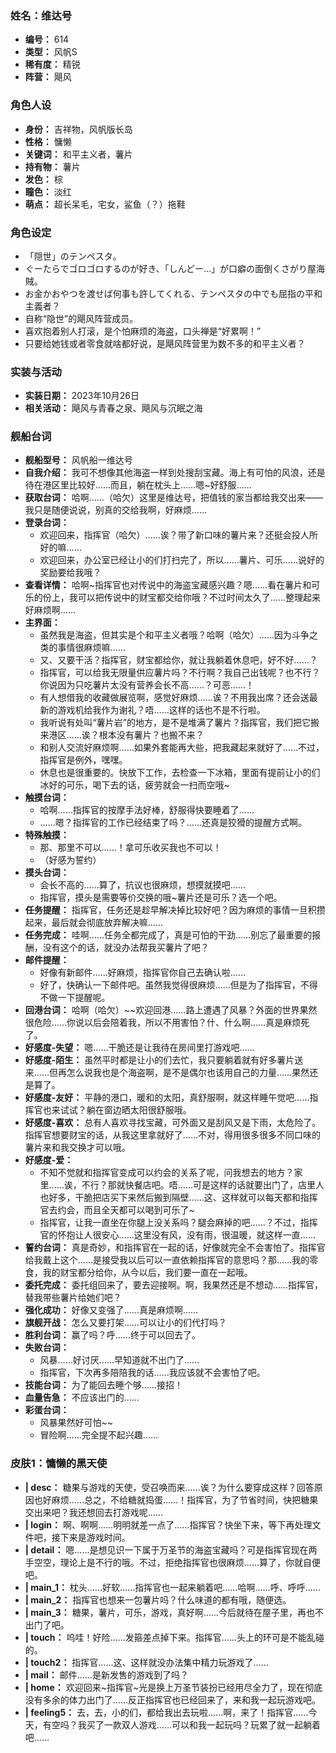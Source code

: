 ### 姓名：维达号
* **编号：** 614
* **类型：** 风帆S
* **稀有度：** 精锐
* **阵营：** 飓风


### 角色人设
* **身份：** 吉祥物，风帆版长岛
* **性格：** 慵懒
* **关键词：** 和平主义者，薯片
* **持有物：** 薯片
* **发色：** 棕
* **瞳色：** 淡红
* **萌点：** 超长呆毛，宅女，鲨鱼（？）拖鞋


### 角色设定
* 「隠世」のテンペスタ。
* ぐーたらでゴロゴロするのが好き、「しんどー…」が口癖の面倒くさがり屋海賊。
* お金かおやつを渡せば何事も許してくれる、テンペスタの中でも屈指の平和主義者？
* 自称“隐世”的飓风阵营成员。
* 喜欢抱着别人打滚，是个怕麻烦的海盗，口头禅是“好累啊！”
* 只要给她钱或者零食就啥都好说，是飓风阵营里为数不多的和平主义者？


### 实装与活动
* **实装日期：** 2023年10月26日
* **相关活动：** 飓风与青春之泉、飓风与沉眠之海


### 舰船台词
* **舰船型号：** 风帆船一维达号
* **自我介绍：** 我可不想像其他海盗一样到处搜刮宝藏。海上有可怕的风浪，还是待在港区里比较好……而且，躺在枕头上……嗯~好舒服……
* **获取台词：** 哈啊……（哈欠）这里是维达号，把值钱的家当都给我交出来——我只是随便说说，别真的交给我啊，好麻烦……
* **登录台词：**
  * 欢迎回来，指挥官（哈欠）……诶？带了新口味的薯片来？还挺会投人所好的嘛……
  * 欢迎回来，办公室已经让小的们打扫完了，所以……薯片、可乐……说好的奖励要给我哦？
* **查看详情：** 哈啊~指挥官也对传说中的海盗宝藏感兴趣？嗯……看在薯片和可乐的份上，我可以把传说中的财宝都交给你哦？不过时间太久了……整理起来好麻烦啊……
* **主界面：**
  * 虽然我是海盗，但其实是个和平主义者哦？哈啊（哈欠）……因为斗争之类的事情很麻烦嘛……
  * 又、又要干活？指挥官，财宝都给你，就让我躺着休息吧，好不好……？
  * 指挥官，可以给我无限量供应薯片吗？不行啊？我自己出钱呢？也不行？你说因为只吃薯片太没有营养会长不高……？可恶……！
  * 有人想借我的收藏做展览啊，感觉好麻烦……诶？不用我出席？还会送最新的游戏机给我作为谢礼？唔……这样的话也不是不行啦。
  * 我听说有处叫“薯片岩”的地方，是不是堆满了薯片？指挥官，我们把它搬来港区……诶？根本没有薯片？也搬不来？
  * 和别人交流好麻烦啊……如果外套能再大些，把我藏起来就好了……不过，指挥官是例外，嘿嘿。
  * 休息也是很重要的。快放下工作，去检查一下冰箱，里面有提前让小的们冰好的可乐，喝下去的话，疲劳就会一扫而空哦~
* **触摸台词：**
  * 哈啊……指挥官的按摩手法好棒，舒服得快要睡着了……
  * ……嗯？指挥官的工作已经结束了吗？……还真是狡猾的提醒方式啊。
* **特殊触摸：**
  * 那、那里不可以……！拿可乐收买我也不可以！
  * （好感为誓约）
* **摸头台词：**
  * 会长不高的……算了，抗议也很麻烦，想摸就摸吧……
  * 指挥官，摸头是需要等价交换的哦~薯片还是可乐？选一个吧。
* **任务提醒：** 指挥官，任务还是趁早解决掉比较好吧？因为麻烦的事情一旦积攒起来，最后就会彻底放弃解决嘛……
* **任务完成：** 哇啊……任务全都完成了，真是可怕的干劲……别忘了最重要的报酬，没有这个的话，就没办法帮我买薯片了吧？
* **邮件提醒：**
  * 好像有新邮件……好麻烦，指挥官你自己去确认啦……
  * 好了，快确认一下邮件吧。虽然我觉得很麻烦……但是为了指挥官，不得不做一下提醒呢。
* **回港台词：** 哈啊（哈欠）~~欢迎回港……路上遭遇了风暴？外面的世界果然很危险……你说以后会陪着我，所以不用害怕？什、什么啊……真是麻烦死了。
* **好感度-失望：** 嗯……干脆还是让我待在房间里打游戏吧……
* **好感度-陌生：** 虽然平时都是让小的们去忙，我只要躺着就有好多薯片送来……但再怎么说我也是个海盗啊，是不是偶尔也该用自己的力量……果然还是算了。
* **好感度-友好：** 平静的港口，暖和的太阳，真舒服啊，就这样睡午觉吧……指挥官也来试试？躺在窗边晒太阳很舒服哦。
* **好感度-喜欢：** 总有人喜欢寻找宝藏，可外面又是刮风又是下雨，太危险了。指挥官想要财宝的话，从我这里拿就好了……不对，得用很多很多不同口味的薯片来和我交换才可以哦。
* **好感度-爱：**
  * 不知不觉就和指挥官变成可以约会的关系了呢，问我想去的地方？家里……诶，不行？那就快餐店吧。唔……可是这样的话就要出门了，店里人也好多，干脆把店买下来然后搬到隔壁……这、这样就可以每天都和指挥官去约会，而且全天都可以喝到可乐了~
  * 指挥官，让我一直坐在你腿上没关系吗？腿会麻掉的吧……？不过，指挥官的怀抱让人很安心……这里没有风，没有雨，很温暖，就这样一直……
* **誓约台词：** 真是奇妙，和指挥官在一起的话，好像就完全不会害怕了。指挥官给我戴上这个……是接受我以后可以一直依赖指挥官的意思吗？那……我的零食，我的财宝都分给你，从今以后，我们要一直在一起哦。
* **委托完成：** 委托组回来了，要去迎接啊。啊，我果然还是不想动……指挥官，替我带些薯片给她们吧？
* **强化成功：** 好像又变强了……真是麻烦啊……
* **旗舰开战：** 怎么又要打架……可以让小的们代打吗？
* **胜利台词：** 赢了吗？呼……终于可以回去了。
* **失败台词：**
  * 风暴……好讨厌……早知道就不出门了……
  * 指挥官，下次再多陪陪我的话……我应该就不会害怕了吧。
* **技能台词：** 为了能回去睡个够……接招！
* **血量告急：** 不应该出门的……
* **彩蛋台词：**
  * 风暴果然好可怕~~
  * 冒险啊……完全提不起兴趣……


### 皮肤1：慵懒的黑天使
* **| desc：** 糖果与游戏的天使，受召唤而来……诶？为什么要穿成这样？回答原因也好麻烦……总之，不给糖就捣蛋……！指挥官，为了节省时间，快把糖果交出来吧？我还想回去打游戏呢……
* **| login：** 啊、啊啊……明明就差一点了……指挥官？快坐下来，等下再处理文件吧，接下来是游戏时间。
* **| detail：** 嗯……是想见识一下属于万圣节的海盗宝藏吗？可是指挥官现在两手空空，理论上是不行的哦。不过，拒绝指挥官也很麻烦……算了，你就自便吧。
* **| main_1：** 枕头……好软……指挥官也一起来躺着吧……哈啊……呼、呼呼……
* **| main_2：** 指挥官也想来一包薯片吗？什么味道的都有哦，随便选。
* **| main_3：** 糖果，薯片，可乐，游戏，真好啊……今后就待在屋子里，再也不出门了吧。
* **| touch：** 呜哇！好险……发箍差点掉下来。指挥官……头上的环可是不能乱碰的。
* **| touch2：** 指挥官……这、这样就没办法集中精力玩游戏了……
* **| mail：** 邮件……是新发售的游戏到了吗？
* **| home：** 欢迎回来~指挥官~光是换上万圣节装扮已经用尽全力了，现在彻底没有多余的体力出门了……反正指挥官也已经回来了，来和我一起玩游戏吧。
* **| feeling5：** 去，去，小的们，都给我出去玩啦……啊，来了！指挥官……今天，有空吗？我买了一款双人游戏……可以和我一起玩吗？玩累了就一起躺着吧……
